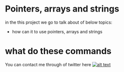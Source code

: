 # Pointers, arrays and strings

in the this project we go to talk about of below topics:

* how can it to use pointers, arrays and strings

# what do these commands
    
You can contact me through of twitter here [![alt text](https://cdn.icon-icons.com/icons2/1254/PNG/128/1495494667-jd13_84467.png)](https://twitter.com/Near_Fuentes")
